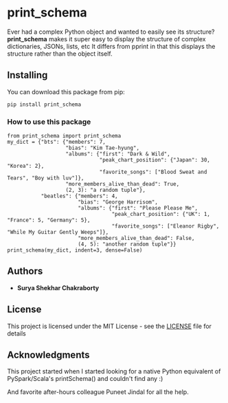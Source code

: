 # print_schema

Ever had a complex Python object and wanted to easily see its structure?
**print_schema** makes it super easy to display the structure of complex dictionaries, JSONs, lists, etc
It differs from pprint in that this displays the structure rather than the object itself.

## Installing

You can download this package from pip:
```
pip install print_schema
```

### How to use this package

```
from print_schema import print_schema
my_dict = {"bts": {"members": 7,
                   "bias": "Kim Tae-hyung",
                   "albums": {"first": "Dark & Wild",
                              "peak_chart_position": {"Japan": 30, "Korea": 2},
                              "favorite_songs": ["Blood Sweat and Tears", "Boy with luv"]},
                   "more_members_alive_than_dead": True,
                   (2, 3): "a random tuple"},
           "beatles": {"members": 4,
                       "bias": "George Harrisom",
                       "albums": {"first": "Please Please Me",
                                  "peak_chart_position": {"UK": 1, "France": 5, "Germany": 5},
                                  "favorite_songs": ["Eleanor Rigby", "While My Guitar Gently Weeps"]},
                       "more_members_alive_than_dead": False,
                       (4, 5): "another random tuple"}}
print_schema(my_dict, indent=3, dense=False)
```

## Authors

* **Surya Shekhar Chakraborty**

## License

This project is licensed under the MIT License - see the [LICENSE](LICENSE) file for details

## Acknowledgments

This project started when I started looking for a native Python equivalent of PySpark/Scala's printSchema() and couldn't find any :)

And favorite after-hours colleague Puneet Jindal for all the help.
